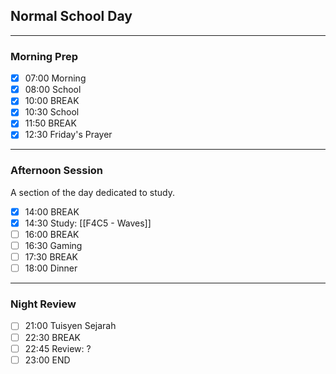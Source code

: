 ## Normal School Day
---
### Morning Prep

- [x] 07:00 Morning
- [x] 08:00 School
- [x] 10:00 BREAK
- [x] 10:30 School
- [x] 11:50 BREAK
- [x] 12:30 Friday's Prayer
---

### Afternoon Session

A section of the day dedicated to study.

- [x] 14:00 BREAK
- [x] 14:30 Study: [[F4C5 - Waves]]
- [ ] 16:00 BREAK
- [ ] 16:30 Gaming
- [ ] 17:30 BREAK
- [ ] 18:00 Dinner
---
### Night Review

- [ ] 21:00 Tuisyen Sejarah
- [ ] 22:30 BREAK
- [ ] 22:45 Review: ?
- [ ] 23:00 END